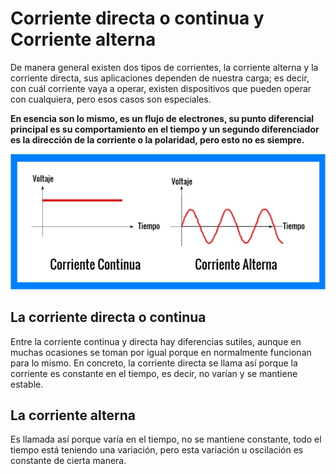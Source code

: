 # Corriente directa o continua y Corriente alterna

De manera general existen dos tipos de corrientes, la corriente alterna y la corriente directa, sus aplicaciones dependen de nuestra carga; es decir, con cuál corriente vaya a operar, existen dispositivos que pueden operar con cualquiera, pero esos casos son especiales.

**En esencia son lo mismo, es un flujo de electrones, su punto diferencial principal es su comportamiento en el tiempo y un segundo diferenciador es la dirección de la corriente o la polaridad, pero esto no es siempre.**

![img](../assets/Antologia.pdf-365.opt.png)

## La corriente directa o continua

Entre la corriente continua y directa hay diferencias sutiles, aunque en muchas ocasiones se toman por igual porque en normalmente funcionan para lo mismo.
En concreto, la corriente directa se llama así porque la corriente es constante en el tiempo, es decir, no varían y se mantiene estable.

<!-- agregar una imagen representativa -->

## La corriente alterna

Es llamada así porque varía en el tiempo, no se mantiene constante, todo el tiempo está teniendo una variación, pero esta variación u oscilación es constante de cierta manera.

<!-- agregar una imagen representativa -->
